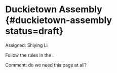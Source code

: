 # Duckietown Assembly {#duckietown-assembly status=draft}

Assigned: Shiying Li


Follow the rules in the [](+opmanual_duckietown#duckietown-specs).

Comment: do we need this page at all?
